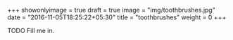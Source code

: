+++
showonlyimage = true
draft = true
image = "img/toothbrushes.jpg"
date = "2016-11-05T18:25:22+05:30"
title = "toothbrushes"
weight = 0
+++

TODO Fill me in.

